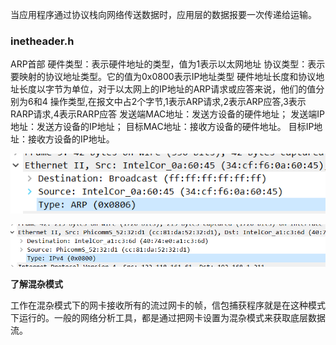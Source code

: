 当应用程序通过协议栈向网络传送数据时，应用层的数据报要一次传递给运输。

### inetheader.h

ARP首部
硬件类型：表示硬件地址的类型，值为1表示以太网地址
协议类型：表示要映射的协议地址类型。它的值为0x0800表示IP地址类型
硬件地址长度和协议地址长度以字节为单位，对于以太网上的IP地址的ARP请求或应答来说，他们的值分别为6和4
操作类型,在报文中占2个字节,1表示ARP请求,2表示ARP应答,3表示RARP请求,4表示RARP应答
发送端MAC地址：发送方设备的硬件地址；
发送端IP地址：发送方设备的IP地址；
目标MAC地址：接收方设备的硬件地址。
目标IP地址：接收方设备的IP地址。

![image-20220610013932336](README.assets/image-20220610013932336.png)

![image-20220610014350297](README.assets/image-20220610014350297.png)

**了解混杂模式**

工作在混杂模式下的网卡接收所有的流过网卡的帧，信包捕获程序就是在这种模式下运行的。一般的网络分析工具，都是通过把网卡设置为混杂模式来获取底层数据流。